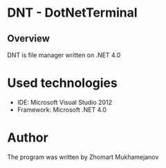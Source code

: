 ﻿# DNT - DotNetTerminal

## Overview
DNT is file manager written on .NET 4.0


# Used technologies

- IDE: Microsoft Visual Studio 2012
- Framework: Microsoft .NET 4.0

# Author
The program was written by Zhomart Mukhamejanov
